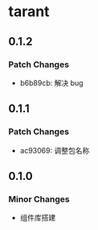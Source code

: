 # tarant

## 0.1.2

### Patch Changes

- b6b89cb: 解决 bug

## 0.1.1

### Patch Changes

- ac93069: 调整包名称

## 0.1.0

### Minor Changes

- 组件库搭建
